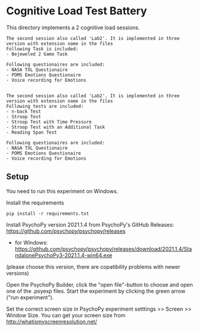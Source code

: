 # Cognitive Load Test Battery

This directory implements a 2 cognitive load sessions.

    The second session also called 'Lab2'. It is implemented in three version with extension name in the files
    Following Task is included:
    - Bejeweled 2 Game Task

    Following questionaires are included:
    - NASA TXL Questionaire
    - POMS Emotions Questionaire
    - Voice recording for Emotions


    The second session also called 'Lab2'. It is implemented in three version with extension name in the files
    Following tests are included:
    - n-back Test
    - Stroop Test
    - Stroop Test with Time Pressure
    - Stroop Test with an Additional Task
    - Reading Span Test

    Following questionaires are included:
    - NASA TXL Questionaire
    - POMS Emotions Questionaire
    - Voice recording for Emotions

## Setup

You need to run this experiment on Windows.

Install the requirements

`pip install -r requirements.txt`

Install PsychoPy version 2021.1.4 from PsychoPy's GitHub Releases: https://github.com/psychopy/psychopy/releases 
- for Windows: https://github.com/psychopy/psychopy/releases/download/2021.1.4/StandalonePsychoPy3-2021.1.4-win64.exe 

(please choose this version, there are copatibility problems with newer versions)

Open the PsychoPy Builder, click the "open file"-button to choose and open one of the .psyexp files. Start the experiment by clicking the green arrow ("run experiment").

Set the correct screen size in PsychoPy experiment setttings >> Screen >> Window Size. You can get your screen size from http://whatismyscreenresolution.net/ 



